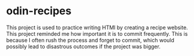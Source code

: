 # odin-recipes
This project is used to practice writing HTMl by creating a recipe website. This project reminded me how important it is to commit frequently. This is because I often rush the process and forget to commit, which would possibly lead to disastrous outcomes if the project was bigger.